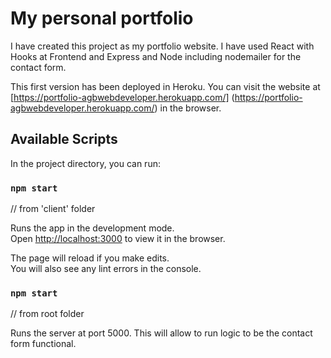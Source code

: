 # My personal portfolio

I have created this project as my portfolio website. I have used React with Hooks at Frontend and Express and Node including nodemailer for the contact form.

This first version has been deployed in Heroku.
You can visit the website at [https://portfolio-agbwebdeveloper.herokuapp.com/] (https://portfolio-agbwebdeveloper.herokuapp.com/) in the browser.


## Available Scripts

In the project directory, you can run:

### `npm start`
// from 'client' folder

Runs the app in the development mode.\
Open [http://localhost:3000](http://localhost:3000) to view it in the browser.

The page will reload if you make edits.\
You will also see any lint errors in the console.

### `npm start`
// from root folder

Runs the server at port 5000.
This will allow to run logic to be the contact form functional.